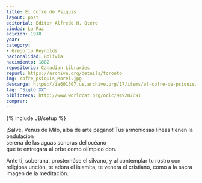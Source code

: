 ```yaml
---
title: El Cofre de Psiquis
layout: post
editorial: Editor Alfredo H. Otero
ciudad: La Paz
edicion: 1918
year: 
category:
- Gregorio Reynolds
nacionalidad: Bolivia
nacimiento: 1882
repositorio: Canadian Libraries
repurl: https://archive.org/details/toronto
img: cofre_psiquis_Morel.jpg
descarga: https://ia601507.us.archive.org/17/items/el-cofre-de-psiquis/El%20cofre%20de%20Psiquis.pdf
tag: "Siglo XX"
biblioteca: http://www.worldcat.org/oclc/949287691
comprar: 
---
```

{% include JB/setup %}
 
¡Salve, Venus de Milo, alba de arte pagano! 
Tus armoniosas líneas tienen la ondulación  
serena de las aguas sonoras del océano  
que te entregara al orbe como olímpico don. 
 
Ante ti, soberana, prosternóse el silvano, 
y al contemplar tu rostro con religiosa unción, 
te adora el islamita, te venera el cristiano, 
como a la sacra imagen de la meditación.
 
